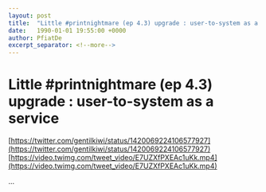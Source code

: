 ```yaml
---
layout: post
title:  "Little #printnightmare (ep 4.3) upgrade : user-to-system as a service"
date:   1990-01-01 19:55:00 +0000
author: PfiatDe
excerpt_separator: <!--more-->
---
```


# Little #printnightmare (ep 4.3) upgrade : user-to-system as a service
[https://twitter.com/gentilkiwi/status/1420069224106577927](https://twitter.com/gentilkiwi/status/1420069224106577927)
[https://video.twimg.com/tweet_video/E7UZXfPXEAc1uKk.mp4](https://video.twimg.com/tweet_video/E7UZXfPXEAc1uKk.mp4)

...
<!--more-->
